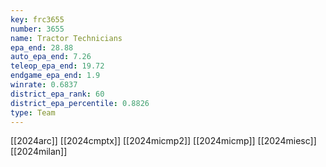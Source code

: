 ```yaml
---
key: frc3655
number: 3655
name: Tractor Technicians
epa_end: 28.88
auto_epa_end: 7.26
teleop_epa_end: 19.72
endgame_epa_end: 1.9
winrate: 0.6837
district_epa_rank: 60
district_epa_percentile: 0.8826
type: Team
---
```

[[2024arc]]
[[2024cmptx]]
[[2024micmp2]]
[[2024micmp]]
[[2024miesc]]
[[2024milan]]
